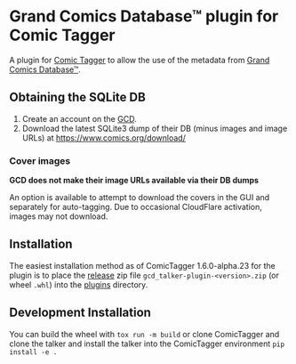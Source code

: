 # Grand Comics Database™ plugin for Comic Tagger

A plugin for [Comic Tagger](https://github.com/comictagger/comictagger/releases) to allow the use of the metadata from [Grand Comics Database™](https://www.comics.org).

## Obtaining the SQLite DB

1. Create an account on the [GCD](https://www.comics.org).
2. Download the latest SQLite3 dump of their DB (minus images and image URLs) at https://www.comics.org/download/

### Cover images

**GCD does not make their image URLs available via their DB dumps**

An option is available to attempt to download the covers in the GUI and separately for auto-tagging.
Due to occasional CloudFlare activation, images may not download.

## Installation

The easiest installation method as of ComicTagger 1.6.0-alpha.23 for the plugin is to place the [release](https://github.com/mizaki/mangadex_talker/releases) zip file
`gcd_talker-plugin-<version>.zip` (or wheel `.whl`) into the [plugins](https://github.com/comictagger/comictagger/wiki/Installing-plugins) directory.

## Development Installation

You can build the wheel with `tox run -m build` or clone ComicTagger and clone the talker and install the talker into the ComicTagger environment `pip install -e .`
